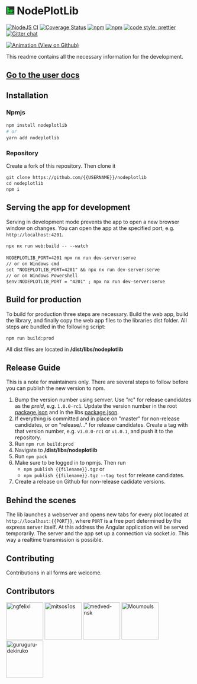 # <img src="./img/nodeplotlib_64x64.png" width="22px" height="22px"> NodePlotLib

[![NodeJS CI](https://github.com/ngfelixl/nodeplotlib/workflows/Node.js%20CI/badge.svg)](https://github.com/ngfelixl/nodeplotlib/actions?query=workflow%3A%22Node.js+CI%22)
[![Coverage Status](https://coveralls.io/repos/github/ngfelixl/nodeplotlib/badge.svg?branch=master)](https://coveralls.io/github/ngfelixl/nodeplotlib?branch=master)
[![npm](https://img.shields.io/npm/v/nodeplotlib?color=#00f800)](https://npmjs.com/package/nodeplotlib)
[![npm](https://img.shields.io/npm/dt/nodeplotlib.svg)](https://npmjs.com/package/nodeplotlib)
[![code style: prettier](https://img.shields.io/badge/code_style-prettier-ff69b4.svg)](https://github.com/prettier/prettier)
[![Gitter chat](https://badges.gitter.im/gitterHQ/gitter.png)](https://gitter.im/nodeplotlib/)

[![Animation (View on Github)](https://raw.githubusercontent.com/ngfelixl/nodeplotlib/master/img/animation-next.gif)](https://raw.githubusercontent.com/ngfelixl/nodeplotlib/master/img/animation-next.gif)

This readme contains all the necessary information for the development.

## [Go to the user docs](./libs/nodeplotlib/README.md)

## Installation

### Npmjs

```sh
npm install nodeplotlib
# or
yarn add nodeplotlib
```

### Repository

Create a fork of this repository. Then clone it

```
git clone https://github.com/{{USERNAME}}/nodeplotlib
cd nodeplotlib
npm i
```

## Serving the app for development

Serving in development mode prevents the app to open a new browser window on changes.
You can open the app at the specified port, e.g. `http://localhost:4201`.

```
npx nx run web:build -- --watch

NODEPLOTLIB_PORT=4201 npx nx run dev-server:serve
// or on Windows cmd
set "NODEPLOTLIB_PORT=4201" && npx nx run dev-server:serve
// or on Windows Powershell
$env:NODEPLOTLIB_PORT = "4201" ; npx nx run dev-server:serve
```

## Build for production

To build for production three steps are necessary. Build the web app, build
the library, and finally copy the web app files to the libraries dist folder.
All steps are bundled in the following script:

```
npm run build:prod
```

All dist files are located in **/dist/libs/nodeplotlib**

## Release Guide

This is a note for maintainers only. There are several steps to follow before you
can publish the new version to npm.

1. Bump the version number using semver. Use "rc" for release candidates as the _preid_, e.g.
   `1.0.0-rc1`. Update the version number in the root [package.json](./package.json)
   and in the libs [package.json](./libs/nodeplotlib/package.json).
2. If everything is committed and in place on "master" for non-release candidates,
   or on "release/..." for release candidates. Create a tag with that version number,
   e.g. `v1.0.0-rc1` or `v1.0.1`, and push it to the repository.
3. Run `npm run build:prod`
4. Navigate to **/dist/libs/nodeplotlib**
5. Run `npm pack`
6. Make sure to be logged in to npmjs. Then run
   - `npm publish {{filename}}.tgz` or
   - `npm publish {{filename}}.tgz --tag test` for release candidates.
7. Create a release on Github for non-release cadidate versions.

## Behind the scenes

The lib launches a webserver and opens new tabs for every plot located at
`http://localhost:{{PORT}}`, where `PORT` is a free port determined by the express
server itself. At this address the Angular application will be served temporarily.
The server and the app set up a connection via socket.io. This way a realtime
transmission is possible.

## Contributing

Contributions in all forms are welcome.

## Contributors

<a href="https://github.com/ngfelixl"><img src="https://avatars2.githubusercontent.com/u/24190530" title="ngfelixl" width="100" height="100"></a>
<a href="https://github.com/mitsos1os"><img src="https://avatars3.githubusercontent.com/u/8208733" title="mitsos1os" width="100" height="100"></a>
<a href="https://github.com/medved-nsk"><img src="https://avatars1.githubusercontent.com/u/6310906" title="medved-nsk" width="100" height="100"></a>
<a href="https://github.com/Moumouls"><img src="https://avatars.githubusercontent.com/u/27959372" title="Moumouls" width="100" height="100"></a>
<a href="https://github.com/grgr-dkrk"><img src="https://avatars.githubusercontent.com/u/40130327" title="guruguru-dekiruko" width="100" height="100"></a>
